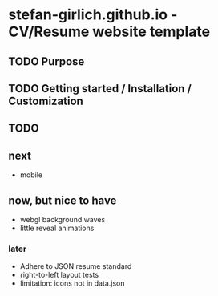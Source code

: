 # stefan-girlich.github.io - CV/Resume website template

## TODO Purpose

## TODO Getting started / Installation / Customization

## TODO

## next
- mobile

## now, but nice to have

- webgl background waves
- little reveal animations

### later

- Adhere to JSON resume standard
- right-to-left layout tests
- limitation: icons not in data.json

